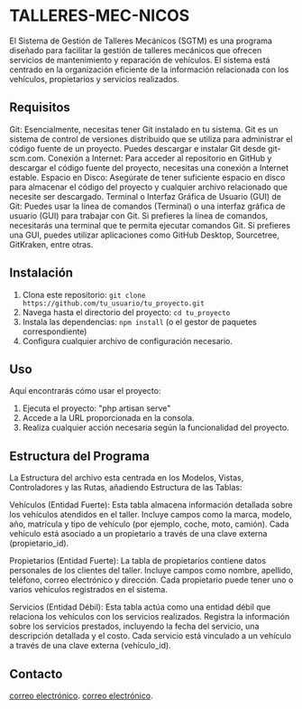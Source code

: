 # TALLERES-MEC-NICOS

El Sistema de Gestión de Talleres Mecánicos (SGTM) es una programa diseñado para facilitar la gestión de talleres mecánicos que ofrecen servicios de mantenimiento y reparación de vehículos. El sistema está centrado en la organización eficiente de la información relacionada con los vehículos, propietarios y servicios realizados.

## Requisitos

Git: Esencialmente, necesitas tener Git instalado en tu sistema. Git es un sistema de control de versiones distribuido que se utiliza para administrar el código fuente de un proyecto. Puedes descargar e instalar Git desde git-scm.com.
Conexión a Internet: Para acceder al repositorio en GitHub y descargar el código fuente del proyecto, necesitas una conexión a Internet estable.
Espacio en Disco: Asegúrate de tener suficiente espacio en disco para almacenar el código del proyecto y cualquier archivo relacionado que necesite ser descargado.
Terminal o Interfaz Gráfica de Usuario (GUI) de Git: Puedes usar la línea de comandos (Terminal) o una interfaz gráfica de usuario (GUI) para trabajar con Git. Si prefieres la línea de comandos, necesitarás una terminal que te permita ejecutar comandos Git. Si prefieres una GUI, puedes utilizar aplicaciones como GitHub Desktop, Sourcetree, GitKraken, entre otras.

## Instalación

1. Clona este repositorio: `git clone https://github.com/tu_usuario/tu_proyecto.git`
2. Navega hasta el directorio del proyecto: `cd tu_proyecto`
3. Instala las dependencias: `npm install` (o el gestor de paquetes correspondiente)
4. Configura cualquier archivo de configuración necesario.

## Uso

Aquí encontrarás cómo usar el proyecto:

1. Ejecuta el proyecto: "php artisan serve" 
2. Accede a la URL proporcionada en la consola.
3. Realiza cualquier acción necesaria según la funcionalidad del proyecto.


## Estructura del Programa

La Estructura del archivo esta centrada en los Modelos, Vistas, Controladores y las Rutas, añadiendo Estructura de las Tablas:

Vehículos (Entidad Fuerte):
Esta tabla almacena información detallada sobre los vehículos atendidos en el taller.
Incluye campos como la marca, modelo, año, matrícula y tipo de vehículo (por ejemplo, coche, moto, camión).
Cada vehículo está asociado a un propietario a través de una clave externa (propietario_id).

Propietarios (Entidad Fuerte):
La tabla de propietarios contiene datos personales de los clientes del taller.
Incluye campos como nombre, apellido, teléfono, correo electrónico y dirección.
Cada propietario puede tener uno o varios vehículos registrados en el sistema.

Servicios (Entidad Débil):
Esta tabla actúa como una entidad débil que relaciona los vehículos con los servicios realizados.
Registra la información sobre los servicios prestados, incluyendo la fecha del servicio, una descripción detallada y el costo.
Cada servicio está vinculado a un vehículo a través de una clave externa (vehículo_id).


## Contacto

[correo electrónico](juanmanuelflorezescobar@gmail.com).
[correo electrónico](giovannisaavedra160@gmail.com).
